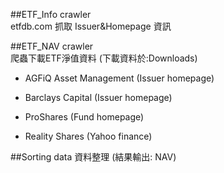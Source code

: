 ##ETF_Info crawler  
etfdb.com 抓取 Issuer&Homepage 資訊  

##ETF_NAV crawler  
爬蟲下載ETF淨值資料 (下載資料於:Downloads)
* AGFiQ Asset Management (Issuer homepage)
- Barclays Capital (Issuer homepage)
* ProShares (Fund homepage)
- Reality Shares (Yahoo finance)

##Sorting data
資料整理 (結果輸出: NAV)
